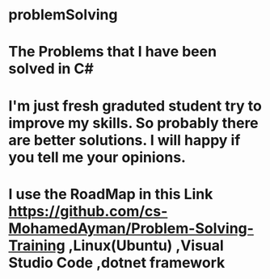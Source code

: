 # problemSolving
The Problems that I have been solved in C#
=========================================================================
I'm just fresh graduted student try to improve my skills.
So probably there are better solutions.
I will happy if you tell me your opinions.
==========================================================================
I use the RoadMap in this Link <https://github.com/cs-MohamedAyman/Problem-Solving-Training>
,Linux(Ubuntu)
,Visual Studio Code
,dotnet framework
==========================================================================
